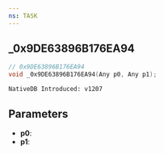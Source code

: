 ```yaml
---
ns: TASK
---
```

## _0x9DE63896B176EA94

```c
// 0x9DE63896B176EA94
void _0x9DE63896B176EA94(Any p0, Any p1);
```

```
NativeDB Introduced: v1207
```

## Parameters
* **p0**:
* **p1**:
